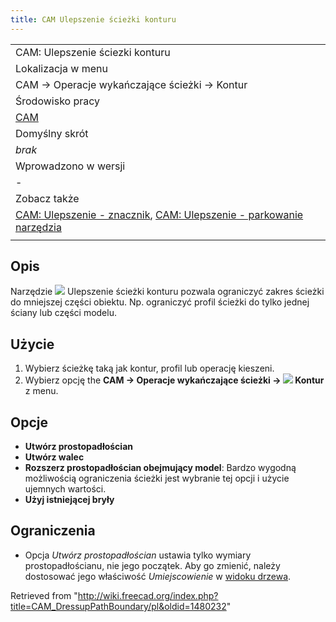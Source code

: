 ```yaml
---
title: CAM Ulepszenie ścieżki konturu
---
```

|  |
| --- |
| CAM: Ulepszenie ściezki konturu |
| Lokalizacja w menu |
| CAM → Operacje wykańczające ścieżki → Kontur |
| Środowisko pracy |
| [CAM](/CAM_Workbench/pl "CAM Workbench/pl") |
| Domyślny skrót |
| *brak* |
| Wprowadzono w wersji |
| - |
| Zobacz także |
| [CAM: Ulepszenie - znacznik](/CAM_DressupTag/pl "CAM DressupTag/pl"), [CAM: Ulepszenie - parkowanie narzędzia](/CAM_DressupRampEntry/pl "CAM DressupRampEntry/pl") |
|  |

## Opis

Narzędzie ![](/images/CAM_DressupPathBoundary.svg) Ulepszenie ścieżki konturu pozwala ograniczyć zakres ścieżki do mniejszej części obiektu. Np. ograniczyć profil ścieżki do tylko jednej ściany lub części modelu.

## Użycie

1. Wybierz ścieżkę taką jak kontur, profil lub operację kieszeni.
2. Wybierz opcję the **CAM → Operacje wykańczające ścieżki → ![](/images/CAM_DressupPathBoundary.svg) Kontur** z menu.

## Opcje

* **Utwórz prostopadłościan**
* **Utwórz walec**
* **Rozszerz prostopadłościan obejmujący model**: Bardzo wygodną możliwością ograniczenia ścieżki jest wybranie tej opcji i użycie ujemnych wartości.
* **Użyj istniejącej bryły**

## Ograniczenia

* Opcja *Utwórz prostopadłościan* ustawia tylko wymiary prostopadłościanu, nie jego początek. Aby go zmienić, należy dostosować jego właściwość *Umiejscowienie* w [widoku drzewa](/Tree_view/pl "Tree view/pl").

Retrieved from "<http://wiki.freecad.org/index.php?title=CAM_DressupPathBoundary/pl&oldid=1480232>"